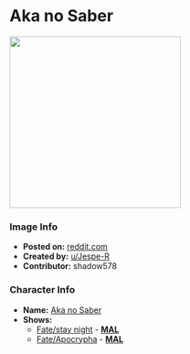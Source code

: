 # Aka no Saber

<img src="https://raw.githubusercontent.com/shadow578/Project-Padoru/master/Padoru/U_Jespe-R/fate-mordred-jesper.png" height="300">

### Image Info
* **Posted on:**     [reddit.com](https://www.reddit.com/r/Padoru/comments/eqw5px/daily_padoru_19_mordred_fate/)
* **Created by:**    [u/Jespe-R](https://github.com/shadow578/Project-Padoru/blob/master/table-of-contents/creators/uJespeR.md)
* **Contributor:**   shadow578

### Character Info
* **Name:**   [Aka no Saber](https://myanimelist.net/character/55977)
* **Shows:**
  * [Fate/stay night](https://github.com/shadow578/Project-Padoru/blob/master/table-of-contents/shows/Fatestaynight.md) - [__MAL__](https://myanimelist.net/anime/356/Fate_stay_night)
  * [Fate/Apocrypha](https://github.com/shadow578/Project-Padoru/blob/master/table-of-contents/shows/FateApocrypha.md) - [__MAL__](https://myanimelist.net/manga/33005/Fate_Apocrypha)


